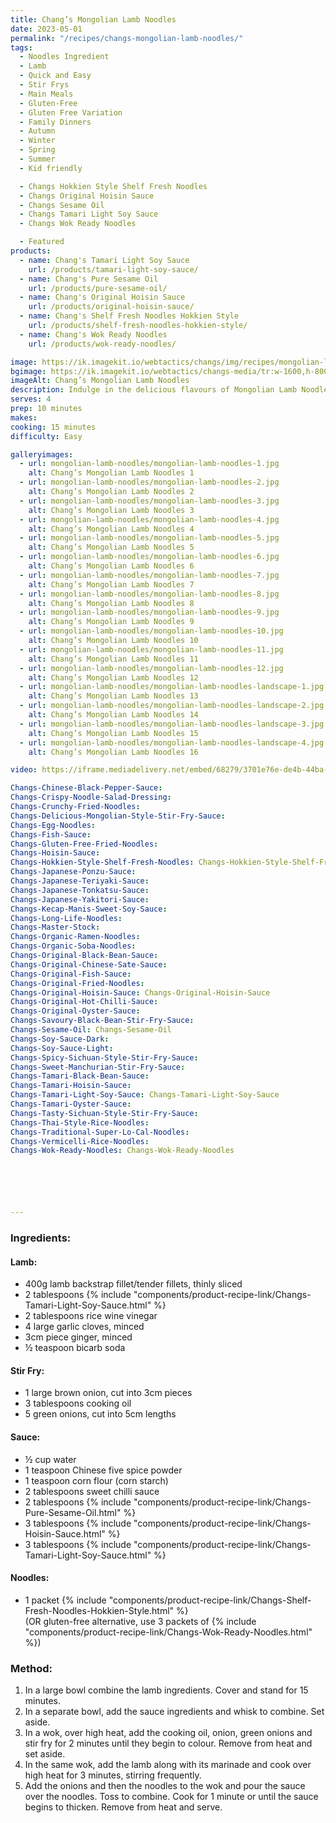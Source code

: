 ```yaml
---
title: Chang’s Mongolian Lamb Noodles
date: 2023-05-01
permalink: "/recipes/changs-mongolian-lamb-noodles/"
tags:
  - Noodles Ingredient
  - Lamb
  - Quick and Easy
  - Stir Frys
  - Main Meals
  - Gluten-Free
  - Gluten Free Variation
  - Family Dinners
  - Autumn
  - Winter
  - Spring
  - Summer
  - Kid friendly

  - Changs Hokkien Style Shelf Fresh Noodles
  - Changs Original Hoisin Sauce
  - Changs Sesame Oil
  - Changs Tamari Light Soy Sauce
  - Changs Wok Ready Noodles

  - Featured
products:
  - name: Chang's Tamari Light Soy Sauce
    url: /products/tamari-light-soy-sauce/
  - name: Chang's Pure Sesame Oil
    url: /products/pure-sesame-oil/
  - name: Chang's Original Hoisin Sauce
    url: /products/original-hoisin-sauce/
  - name: Chang's Shelf Fresh Noodles Hokkien Style
    url: /products/shelf-fresh-noodles-hokkien-style/
  - name: Chang's Wok Ready Noodles
    url: /products/wok-ready-noodles/

image: https://ik.imagekit.io/webtactics/changs/img/recipes/mongolian-lamb-noodles/mongolian-lamb-noodles-1.jpg
bgimage: https://ik.imagekit.io/webtactics/changs-media/tr:w-1600,h-800,f-auto/slider/Mongolian-Lamb-Noodles-landscape-1600x800_wr5Ca0XEl.jpg?updatedAt=1685410886795
imageAlt: Chang’s Mongolian Lamb Noodles
description: Indulge in the delicious flavours of Mongolian Lamb Noodles with this easy-to-follow recipe from Chang's. Thinly sliced lamb, savory sauce, and Chang's Hokkien noodles come together to create a mouth-watering dish that will satisfy your cravings. Get ready to enjoy a flavourful and satisfying meal in the comfort of your own home.
serves: 4
prep: 10 minutes 
makes: 
cooking: 15 minutes
difficulty: Easy

galleryimages:
  - url: mongolian-lamb-noodles/mongolian-lamb-noodles-1.jpg
    alt: Chang’s Mongolian Lamb Noodles 1
  - url: mongolian-lamb-noodles/mongolian-lamb-noodles-2.jpg
    alt: Chang’s Mongolian Lamb Noodles 2
  - url: mongolian-lamb-noodles/mongolian-lamb-noodles-3.jpg
    alt: Chang’s Mongolian Lamb Noodles 3
  - url: mongolian-lamb-noodles/mongolian-lamb-noodles-4.jpg
    alt: Chang’s Mongolian Lamb Noodles 4
  - url: mongolian-lamb-noodles/mongolian-lamb-noodles-5.jpg
    alt: Chang’s Mongolian Lamb Noodles 5
  - url: mongolian-lamb-noodles/mongolian-lamb-noodles-6.jpg
    alt: Chang’s Mongolian Lamb Noodles 6
  - url: mongolian-lamb-noodles/mongolian-lamb-noodles-7.jpg
    alt: Chang’s Mongolian Lamb Noodles 7
  - url: mongolian-lamb-noodles/mongolian-lamb-noodles-8.jpg
    alt: Chang’s Mongolian Lamb Noodles 8
  - url: mongolian-lamb-noodles/mongolian-lamb-noodles-9.jpg
    alt: Chang’s Mongolian Lamb Noodles 9
  - url: mongolian-lamb-noodles/mongolian-lamb-noodles-10.jpg
    alt: Chang’s Mongolian Lamb Noodles 10
  - url: mongolian-lamb-noodles/mongolian-lamb-noodles-11.jpg
    alt: Chang’s Mongolian Lamb Noodles 11
  - url: mongolian-lamb-noodles/mongolian-lamb-noodles-12.jpg
    alt: Chang’s Mongolian Lamb Noodles 12
  - url: mongolian-lamb-noodles/mongolian-lamb-noodles-landscape-1.jpg
    alt: Chang’s Mongolian Lamb Noodles 13
  - url: mongolian-lamb-noodles/mongolian-lamb-noodles-landscape-2.jpg
    alt: Chang’s Mongolian Lamb Noodles 14
  - url: mongolian-lamb-noodles/mongolian-lamb-noodles-landscape-3.jpg
    alt: Chang’s Mongolian Lamb Noodles 15
  - url: mongolian-lamb-noodles/mongolian-lamb-noodles-landscape-4.jpg
    alt: Chang’s Mongolian Lamb Noodles 16

video: https://iframe.mediadelivery.net/embed/68279/3701e76e-de4b-44ba-877d-738a0d262b5c?autoplay=false

Changs-Chinese-Black-Pepper-Sauce:
Changs-Crispy-Noodle-Salad-Dressing:
Changs-Crunchy-Fried-Noodles:
Changs-Delicious-Mongolian-Style-Stir-Fry-Sauce:
Changs-Egg-Noodles:
Changs-Fish-Sauce:
Changs-Gluten-Free-Fried-Noodles:
Changs-Hoisin-Sauce:
Changs-Hokkien-Style-Shelf-Fresh-Noodles: Changs-Hokkien-Style-Shelf-Fresh-Noodles
Changs-Japanese-Ponzu-Sauce:
Changs-Japanese-Teriyaki-Sauce:
Changs-Japanese-Tonkatsu-Sauce:
Changs-Japanese-Yakitori-Sauce:
Changs-Kecap-Manis-Sweet-Soy-Sauce:
Changs-Long-Life-Noodles:
Changs-Master-Stock:
Changs-Organic-Ramen-Noodles:
Changs-Organic-Soba-Noodles:
Changs-Original-Black-Bean-Sauce:
Changs-Original-Chinese-Sate-Sauce:
Changs-Original-Fish-Sauce:
Changs-Original-Fried-Noodles:
Changs-Original-Hoisin-Sauce: Changs-Original-Hoisin-Sauce
Changs-Original-Hot-Chilli-Sauce:
Changs-Original-Oyster-Sauce:
Changs-Savoury-Black-Bean-Stir-Fry-Sauce:
Changs-Sesame-Oil: Changs-Sesame-Oil
Changs-Soy-Sauce-Dark:
Changs-Soy-Sauce-Light:
Changs-Spicy-Sichuan-Style-Stir-Fry-Sauce:
Changs-Sweet-Manchurian-Stir-Fry-Sauce:
Changs-Tamari-Black-Bean-Sauce:
Changs-Tamari-Hoisin-Sauce:
Changs-Tamari-Light-Soy-Sauce: Changs-Tamari-Light-Soy-Sauce
Changs-Tamari-Oyster-Sauce:
Changs-Tasty-Sichuan-Style-Stir-Fry-Sauce:
Changs-Thai-Style-Rice-Noodles:
Changs-Traditional-Super-Lo-Cal-Noodles:
Changs-Vermicelli-Rice-Noodles:
Changs-Wok-Ready-Noodles: Changs-Wok-Ready-Noodles






---
```




<div class="recipesingredient">

<h3>Ingredients:</h3>
<h4>Lamb:</h4>
<ul>
<li>400g lamb backstrap fillet/tender fillets, thinly sliced</li>
<li>2 tablespoons {% include "components/product-recipe-link/Changs-Tamari-Light-Soy-Sauce.html" %}</li>
<li>2 tablespoons rice wine vinegar</li>
<li>4 large garlic cloves, minced</li>
<li>3cm piece ginger, minced</li>
<li>&frac12; teaspoon bicarb soda</li>
</ul>
<h4>Stir Fry:</h4>
<ul>
<li>1 large brown onion, cut into 3cm pieces</li>
<li>3 tablespoons cooking oil</li>
<li>5 green onions, cut into 5cm lengths</li>
</ul>
<h4>Sauce:</h4>
<ul>
<li>&frac12; cup water</li>
<li>1 teaspoon Chinese five spice powder</li>
<li>1 teaspoon corn flour (corn starch)</li>
<li>2 tablespoons sweet chilli sauce</li>
<li>2 tablespoons {% include "components/product-recipe-link/Changs-Pure-Sesame-Oil.html" %}</li>
<li>3 tablespoons {% include "components/product-recipe-link/Changs-Hoisin-Sauce.html" %}</li>
<li>3 tablespoons {% include "components/product-recipe-link/Changs-Tamari-Light-Soy-Sauce.html" %}</li>
</ul>
<h4>Noodles:</h4>
<ul>
<li>1 packet {% include "components/product-recipe-link/Changs-Shelf-Fresh-Noodles-Hokkien-Style.html" %}<br /> (OR gluten-free alternative, use 3 packets of {% include "components/product-recipe-link/Changs-Wok-Ready-Noodles.html" %})</li>
</ul>

</div>



<div class="recipesmethod">

<h3>Method:</h3>
<ol>
<li>In a large bowl combine the lamb ingredients. Cover and stand for 15 minutes.</li>
<li>In a separate bowl, add the sauce ingredients and whisk to combine. Set aside.</li>
<li>In a wok, over high heat, add the cooking oil, onion, green onions and stir fry for 2 minutes until they begin to colour. Remove from heat and set aside.</li>
<li>In the same wok, add the lamb along with its marinade and cook over high heat for 3 minutes, stirring frequently.</li>
<li>Add the onions and then the noodles to the wok and pour the sauce over the noodles. Toss to combine. Cook for 1 minute or until the sauce begins to thicken. Remove from heat and serve.</li>
</ol>

</div>





